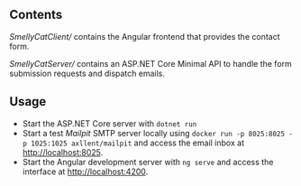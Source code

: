 ## Contents

_SmellyCatClient/_ contains the Angular frontend that provides the contact form.

_SmellyCatServer/_ contains an ASP.NET Core Minimal API to handle the form submission requests and dispatch emails.

## Usage

- Start the ASP.NET Core server with `dotnet run`
- Start a test _Mailpit_ SMTP server locally using `docker run -p 8025:8025 -p 1025:1025 axllent/mailpit` and access the email inbox at <http://localhost:8025>.
- Start the Angular development server with `ng serve` and access the interface at <http://localhost:4200>.

